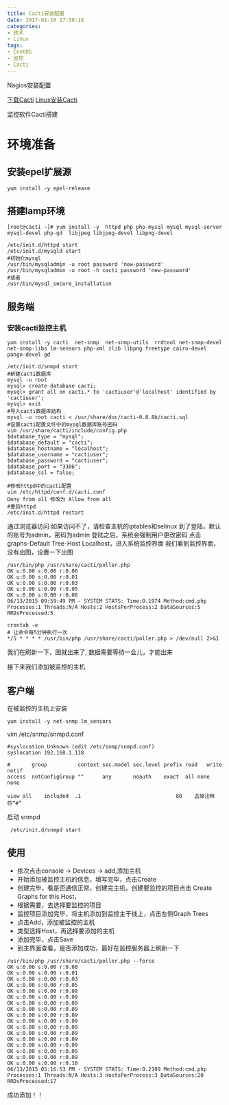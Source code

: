 ```yaml
---
title: Cacti安装配置
date: 2017-01-10 17:50:18
categories:
- 技术
- Linux
tags:
- CentOS
- 监控
- Cacti
---
```


Nagios安装配置

[下载Cacti](http://www.cacti.net/downloads)
[Linux安装Cacti](http://maocong.blog.51cto.com/4706737/1661680)

监控软件Cacti搭建
# 环境准备
## 安装epel扩展源
```
yum install -y epel-release
```

## 搭建lamp环境
```
[root@cacti ~]# yum install -y  httpd php php-mysql mysql mysql-server mysql-devel php-gd  libjpeg libjpeg-devel libpng-devel
```

```
/etc/init.d/httpd start
/etc/init.d/mysqld start
#初始化mysql
/usr/bin/mysqladmin -u root password 'new-password'
/usr/bin/mysqladmin -u root -h cacti password 'new-password'
#或者
/usr/bin/mysql_secure_installation
```

## 服务端
### 安装cacti监控主机
```
yum install -y cacti  net-snmp  net-snmp-utils  rrdtool net-snmp-devel net-snmp-libs lm-sensors php-xml zlib libpng freetype cairo-devel pango-devel gd
```
```
/etc/init.d/snmpd start
#新建cacti数据库
mysql -u root
mysql> create database cacti;
mysql> grant all on cacti.* to 'cactiuser'@'localhost' identified by 'cactiuser'; 
mysql> exit
#导入cacti数据库结构
mysql -u root cacti < /usr/share/doc/cacti-0.8.8b/cacti.sql
#设置cacti配置文件中的mysql数据库账号密码
vim /usr/share/cacti/include/config.php
$database_type = "mysql";
$database_default = "cacti";
$database_hostname = "localhost";
$database_username = "cactiuser";
$database_password = "cactiuser";
$database_port = "3306";
$database_ssl = false;
 
#修改httpd中的cacti配置
vim /etc/httpd/conf.d/cacti.conf
Deny from all 修改为 Allow from all
#重启httpd
/etc/init.d/httpd restart
```
通过浏览器访问
如果访问不了，请检查主机的iptables和selinux
到了登陆，默认的账号为admin，密码为admin
登陆之后，系统会强制用户更改密码
点击graphs-Default Tree-Host Localhost，进入系统监控界面
我们看到监控界面，没有出图，设置一下出图
```
/usr/bin/php /usr/share/cacti/poller.php 
OK u:0.00 s:0.00 r:0.00
OK u:0.00 s:0.00 r:0.01
OK u:0.00 s:0.00 r:0.03
OK u:0.00 s:0.00 r:0.05
OK u:0.00 s:0.00 r:0.08
06/13/2015 09:59:49 PM - SYSTEM STATS: Time:0.1974 Method:cmd.php Processes:1 Threads:N/A Hosts:2 HostsPerProcess:2 DataSources:5 RRDsProcessed:5

crontab -e
# 让命令每5分钟执行一次
*/5 * * * * /usr/bin/php /usr/share/cacti/poller.php > /dev/null 2>&1
```
我们在刷新一下，图就出来了, 数据需要等待一会儿，才能出来

接下来我们添加被监控的主机
## 客户端
在被监控的主机上安装

```
yum install -y net-snmp lm_sensors
```

vim /etc/snmp/snmpd.conf

 ```
#syslocation Unknown (edit /etc/snmp/snmpd.conf)
syslocation 192.168.1.118
 
#       group          context sec.model sec.level prefix read   write  notif
access  notConfigGroup ""      any       noauth    exact  all none none
 
view all    included  .1                               80    去掉注释符“#”
 ```

启动 snmpd

```
 /etc/init.d/snmpd start
```

## 使用
- 依次点击console -> Devices -> add,添加主机
- 开始添加被监控主机的信息，填写完毕，点击Create
- 创建完毕，看是否通信正常，创建完主机，创建要监控的项目点击 Create Graphs for this Host，
- 根据需要，去选择要监控的项目
- 监控项目添加完毕，将主机添加到监控主干线上，点击左侧Graph Trees
- 点击Add，添加被监控的主机
 - 类型选择Host，再选择要添加的主机
 - 添加完毕，点击Save
- 到主界面查看，是否添加成功，最好在监控服务器上刷新一下

```
/usr/bin/php /usr/share/cacti/poller.php --force
OK u:0.00 s:0.00 r:0.00
OK u:0.00 s:0.00 r:0.01
OK u:0.00 s:0.00 r:0.03
OK u:0.00 s:0.00 r:0.05
OK u:0.00 s:0.00 r:0.08
OK u:0.00 s:0.00 r:0.09
OK u:0.00 s:0.00 r:0.09
OK u:0.00 s:0.00 r:0.09
OK u:0.00 s:0.00 r:0.09
OK u:0.00 s:0.00 r:0.09
OK u:0.00 s:0.00 r:0.09
OK u:0.00 s:0.00 r:0.09
OK u:0.00 s:0.00 r:0.09
OK u:0.00 s:0.00 r:0.09
OK u:0.00 s:0.00 r:0.09
OK u:0.00 s:0.00 r:0.09
OK u:0.00 s:0.00 r:0.10
06/13/2015 05:16:53 PM - SYSTEM STATS: Time:0.2109 Method:cmd.php Processes:1 Threads:N/A Hosts:3 HostsPerProcess:3 DataSources:20 RRDsProcessed:17
```
成功添加！！